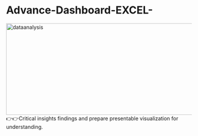 # Advance-Dashboard-EXCEL-
<img align="center" alt="dataanalysis"  width = "1000" height = "250px" src="C:\Screenshot 2023-12-07 165206.png">
👉👉Critical insights findings and prepare presentable visualization for understanding. 

